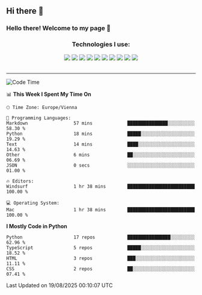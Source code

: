 ## Hi there 👋

<!--
**zaharenok/zaharenok** is a ✨ _special_ ✨ repository because its `README.md` (this file) appears on your GitHub profile.

Here are some ideas to get you started:

- 🔭 I’m currently working on ...
- 🌱 I’m currently learning ...
- 👯 I’m looking to collaborate on ...
- 🤔 I’m looking for help with ...
- 💬 Ask me about ...
- 📫 How to reach me: ...
- 😄 Pronouns: ...
- ⚡ Fun fact: ...
-->

### Hello there! Welcome to my page 👋

<div align="center">
    <h3 align="center">Technologies I use:</h3>
    <div display="flex">
        <img src="https://img.shields.io/badge/Git-F05032?style=for-the-badge&logo=Git&logoColor=white"/>
        <img src="https://img.shields.io/badge/JavaScript-F7DF1E?style=for-the-badge&logo=JavaScript&logoColor=black"/>
        <img src="https://img.shields.io/badge/Python-3776AB?style=for-the-badge&logo=Python&logoColor=white"/>
        <img src="https://img.shields.io/badge/React-20232A?style=for-the-badge&logo=react&logoColor=61DAFB"/>
        <img src="https://img.shields.io/badge/Node.js-6DA55F?style=for-the-badge&logo=node.js&logoColor=white"/>
        <img src="https://img.shields.io/badge/TypeScript-3178C6?style=for-the-badge&logo=TypeScript&logoColor=white"/>
        <img src="https://img.shields.io/badge/Docker-2496ED?style=for-the-badge&logo=Docker&logoColor=white"/>
        <img src="https://img.shields.io/badge/MongoDB-4EA94B?style=for-the-badge&logo=mongodb&logoColor=white"/>
        <img src="https://img.shields.io/badge/n8n-FF6D00?style=for-the-badge&logo=n8n&logoColor=white"/>
        <img src="https://img.shields.io/badge/Make.com-0059D9?style=for-the-badge&logo=make&logoColor=white"/>
        <!-- Add or remove badges as you wish -->
    </div>
</div>

<br/>
<hr/>

<p align="center">
 
<!--START_SECTION:waka-->
![Code Time](http://img.shields.io/badge/Code%20Time-62%20hrs%2032%20mins-blue)

📊 **This Week I Spent My Time On** 

```text
🕑︎ Time Zone: Europe/Vienna

💬 Programming Languages: 
Markdown                 57 mins             ███████████████░░░░░░░░░░   58.30 % 
Python                   18 mins             █████░░░░░░░░░░░░░░░░░░░░   19.29 % 
Text                     14 mins             ████░░░░░░░░░░░░░░░░░░░░░   14.63 % 
Other                    6 mins              ██░░░░░░░░░░░░░░░░░░░░░░░   06.69 % 
JSON                     0 secs              ░░░░░░░░░░░░░░░░░░░░░░░░░   01.00 % 

🔥 Editors: 
Windsurf                 1 hr 38 mins        █████████████████████████   100.00 % 

💻 Operating System: 
Mac                      1 hr 38 mins        █████████████████████████   100.00 % 
```

**I Mostly Code in Python** 

```text
Python                   17 repos            ████████████████░░░░░░░░░   62.96 % 
TypeScript               5 repos             █████░░░░░░░░░░░░░░░░░░░░   18.52 % 
HTML                     3 repos             ███░░░░░░░░░░░░░░░░░░░░░░   11.11 % 
CSS                      2 repos             ██░░░░░░░░░░░░░░░░░░░░░░░   07.41 % 
```




 Last Updated on 19/08/2025 00:10:07 UTC
<!--END_SECTION:waka-->

</p>
